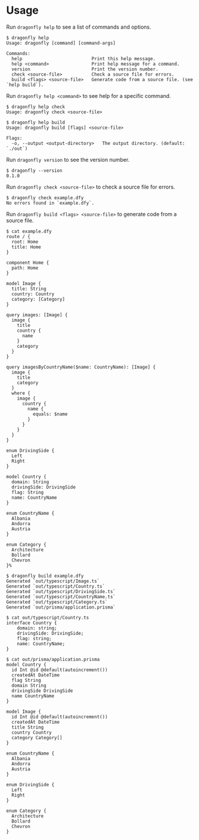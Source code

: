 # Usage

Run `dragonfly help` to see a list of commands and options.

```console
$ dragonfly help
Usage: dragonfly [command] [command-args]

Commands:
  help                          Print this help message.
  help <command>                Print help message for a command.
  version                       Print the version number.
  check <source-file>           Check a source file for errors.
  build <flags> <source-file>   Generate code from a source file. (see `help build`).
```

Run `dragonfly help <command>` to see help for a specific command.

```console
$ dragonfly help check
Usage: dragonfly check <source-file>

$ dragonfly help build
Usage: dragonfly build [flags] <source-file>

Flags:
  -o, --output <output-directory>   The output directory. (default: `./out`)
```

Run `dragonfly version` to see the version number.

```console
$ dragonfly --version
0.1.0
```

Run `dragonfly check <source-file>` to check a source file for errors.

```console
$ dragonfly check example.dfy
No errors found in `example.dfy`.
```

Run `dragonfly build <flags> <source-file>` to generate code from a source file.

```console
$ cat example.dfy
route / {
  root: Home
  title: Home
}

component Home {
  path: Home
}

model Image {
  title: String
  country: Country
  category: [Category]
}

query images: [Image] {
  image {
    title
    country {
      name
    }
    category
  }
}

query imagesByCountryName($name: CountryName): [Image] {
  image {
    title
    category
  }
  where {
    image {
      country {
        name {
          equals: $name
        }
      }
    }
  }
}

enum DrivingSide {
  Left
  Right
}

model Country {
  domain: String
  drivingSide: DrivingSide
  flag: String
  name: CountryName
}

enum CountryName {
  Albania
  Andorra
  Austria
}

enum Category {
  Architecture
  Bollard
  Chevron
}%

$ dragonfly build example.dfy
Generated `out/typescript/Image.ts`
Generated `out/typescript/Country.ts`
Generated `out/typescript/DrivingSide.ts`
Generated `out/typescript/CountryName.ts`
Generated `out/typescript/Category.ts`
Generated `out/prisma/application.prisma`

$ cat out/typescript/Country.ts
interface Country {
    domain: string;
    drivingSide: DrivingSide;
    flag: string;
    name: CountryName;
} 

$ cat out/prisma/application.prisma
model Country {
  id Int @id @default(autoincrement())
  createdAt DateTime
  flag String
  domain String
  drivingSide DrivingSide
  name CountryName
}

model Image {
  id Int @id @default(autoincrement())
  createdAt DateTime
  title String
  country Country
  category Category[]
}

enum CountryName {
  Albania
  Andorra
  Austria
}

enum DrivingSide {
  Left
  Right
}

enum Category {
  Architecture
  Bollard
  Chevron
}
```